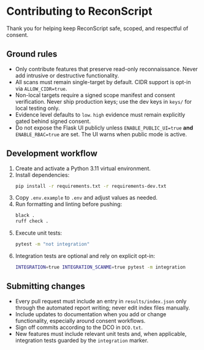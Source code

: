 # Contributing to ReconScript

Thank you for helping keep ReconScript safe, scoped, and respectful of consent.

## Ground rules

- Only contribute features that preserve read-only reconnaissance. Never add intrusive or destructive functionality.
- All scans must remain single-target by default. CIDR support is opt-in via `ALLOW_CIDR=true`.
- Non-local targets require a signed scope manifest and consent verification. Never ship production keys; use the dev keys in `keys/` for local testing only.
- Evidence level defaults to `low`. `high` evidence must remain explicitly gated behind signed consent.
- Do not expose the Flask UI publicly unless `ENABLE_PUBLIC_UI=true` **and** `ENABLE_RBAC=true` are set. The UI warns when public mode is active.

## Development workflow

1. Create and activate a Python 3.11 virtual environment.
2. Install dependencies:
   ```bash
   pip install -r requirements.txt -r requirements-dev.txt
   ```
3. Copy `.env.example` to `.env` and adjust values as needed.
4. Run formatting and linting before pushing:
   ```bash
   black .
   ruff check .
   ```
5. Execute unit tests:
   ```bash
   pytest -m "not integration"
   ```
6. Integration tests are optional and rely on explicit opt-in:
   ```bash
   INTEGRATION=true INTEGRATION_SCANME=true pytest -m integration
   ```

## Submitting changes

- Every pull request must include an entry in `results/index.json` only through the automated report writing; never edit index files manually.
- Include updates to documentation when you add or change functionality, especially around consent workflows.
- Sign off commits according to the DCO in `DCO.txt`.
- New features must include relevant unit tests and, when applicable, integration tests guarded by the `integration` marker.

